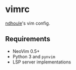 # vimrc

[ndhoule](https://github.com/ndhoule)'s vim config.

## Requirements

- NeoVim 0.5+
- Python 3 and `pynvim`
- LSP server implementations
